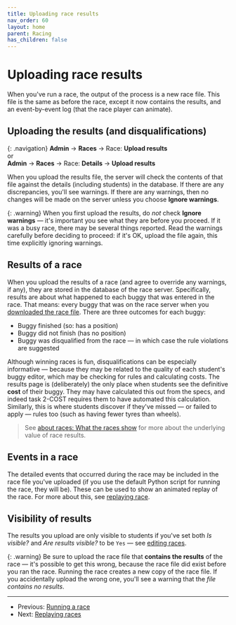 ```yaml
---
title: Uploading race results
nav_order: 60
layout: home
parent: Racing
has_children: false
---
```


# Uploading race results

When you've run a race, the output of the process is a new race file. This
file is the same as before the race, except it now contains the results, and
an event-by-event log (that the race player can animate).

## Uploading the results (and disqualifications)

{: .navigation}
**Admin** → **Races** → Race: **Upload results**  
or  
**Admin** → **Races** → Race: **Details** →  **Upload results**

When you upload the results file, the server will check the contents of that
file against the details (including students) in the database. If there are
any discrepancies, you'll see warnings. If there are any warnings, then no
changes will be made on the server unless you choose **Ignore warnings**.

{: .warning}
When you first upload the results, do _not_ check **Ignore warnings** — it's
important you see what they are before you proceed. If it was a busy race, there
may be several things reported. Read the warnings carefully before deciding
to proceed: if it's OK, upload the file again, this time explicitly ignoring
warnings.

## Results of a race

When you upload the results of a race (and agree to override any warnings, if
any), they are stored in the database of the race server. Specifically, results
are about what happened to each buggy that was entered in the race. That means:
every buggy that was on the race server when you [downloaded the race file](downloading).
There are three outcomes for each buggy:

* Buggy finished (so: has a position)
* Buggy did not finish (has no position)
* Buggy was disqualified from the race — in which case the rule violations are
  suggested

Although winning races is fun, disqualifications can be especially informative
— because they may be related to the quality of each student's buggy editor,
which may be checking for rules and calculating costs. The results page is
(deliberately) the only place when students see the definitive **cost** of
their buggy. They may have calculated this out from the specs, and indeed task
2-COST requires them to have automated this calculation. Similarly, this is
where students discover if they've missed — or failed to apply — rules too
(such as having fewer tyres than wheels).

> See [about races: What the races show](../races/about#what-the-races-show)
> for more about the underlying value of race results.

## Events in a race

The detailed events that occurred during the race may be included in the race
file you've uploaded (if you use the default Python script for running the
race, they will be). These can be used to show an animated replay of the race.
For more about this, see [replaying race](replaying).

## Visibility of results

The results you upload are only visible to students if you've set both
_Is visible?_ and  _Are results visible?_ to be `Yes` — see
[editing races](editing).

{: .warning}
Be sure to upload the race file that **contains the results** of the race —
it's possible to get this wrong, because the race file did exist before you ran
the race. Running the race creates a new copy of the race file. If you
accidentally upload the wrong one, you'll see a warning that the _file contains
no results_.


---

* Previous: [Running a race](running)
* Next: [Replaying races](replaying)



